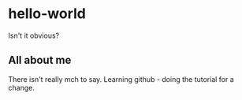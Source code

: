 # hello-world
Isn't it obvious?
## All about me
There isn't really mch to say.  Learning github - doing the 
tutorial for a change.
